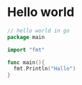 # Hello world


```go
// hello world in go
package main

import "fmt"

func main(){
  fmt.Println("Hallo")
}

```

